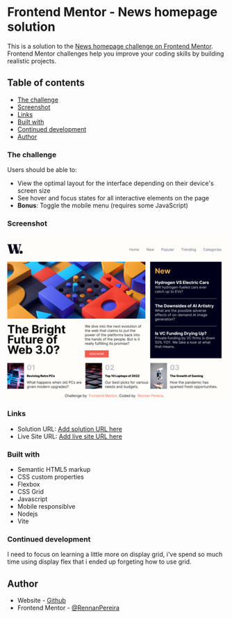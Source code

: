 # Frontend Mentor - News homepage solution

This is a solution to the [News homepage challenge on Frontend Mentor](https://www.frontendmentor.io/challenges/news-homepage-H6SWTa1MFl). Frontend Mentor challenges help you improve your coding skills by building realistic projects. 

## Table of contents

  - [The challenge](#the-challenge)
  - [Screenshot](#screenshot)
  - [Links](#links)
  - [Built with](#built-with)
  - [Continued development](#continued-development)
  - [Author](#author)



### The challenge

Users should be able to:

- View the optimal layout for the interface depending on their device's screen size
- See hover and focus states for all interactive elements on the page
- **Bonus**: Toggle the mobile menu (requires some JavaScript)

### Screenshot

![Preview](./.github/preview.png)

### Links

- Solution URL: [Add solution URL here](https://your-solution-url.com)
- Live Site URL: [Add live site URL here](https://your-live-site-url.com)


### Built with

- Semantic HTML5 markup
- CSS custom properties
- Flexbox
- CSS Grid
- Javascript
- Mobile responsiblve
- Nodejs
- Vite

### Continued development

I need to focus on learning a little more on display grid, i've spend so much time using display flex that i ended up forgeting how to use grid.

## Author

- Website - [Github](https://github.com/RennanPereira)
- Frontend Mentor - [@RennanPereira](https://www.frontendmentor.io/profile/RennanPereira)

